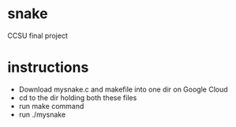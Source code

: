 # snake
CCSU final project

# instructions
- Download mysnake.c and makefile into one dir on Google Cloud
- cd to the dir holding both these files
- run make command
- run ./mysnake
